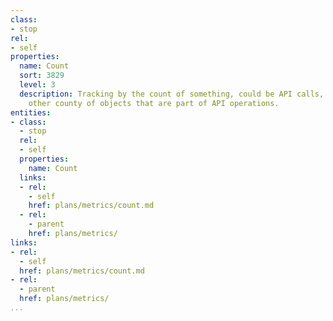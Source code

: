 ```yaml
---
class:
- stop
rel:
- self
properties:
  name: Count
  sort: 3829
  level: 3
  description: Tracking by the count of something, could be API calls, files, or any
    other county of objects that are part of API operations.
entities:
- class:
  - stop
  rel:
  - self
  properties:
    name: Count
  links:
  - rel:
    - self
    href: plans/metrics/count.md
  - rel:
    - parent
    href: plans/metrics/
links:
- rel:
  - self
  href: plans/metrics/count.md
- rel:
  - parent
  href: plans/metrics/
...
```

